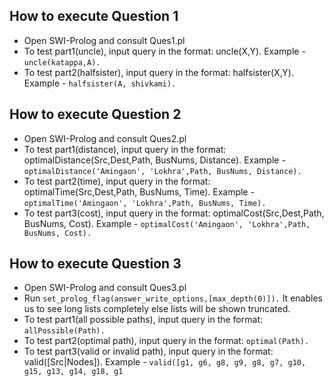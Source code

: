 ## How to execute Question 1

- Open SWI-Prolog and consult Ques1.pl
- To test part1(uncle), input query in the format: uncle(X,Y). Example - `uncle(katappa,A).`
- To test part2(halfsister), input query in the format: halfsister(X,Y). Example - `halfsister(A, shivkami).`

## How to execute Question 2

- Open SWI-Prolog and consult Ques2.pl
- To test part1(distance), input query in the format: optimalDistance(Src,Dest,Path, BusNums, Distance). Example - `optimalDistance('Amingaon', 'Lokhra',Path, BusNums, Distance).`
- To test part2(time), input query in the format: optimalTime(Src,Dest,Path, BusNums, Time). Example - `optimalTime('Amingaon', 'Lokhra',Path, BusNums, Time).`
- To test part3(cost), input query in the format: optimalCost(Src,Dest,Path, BusNums, Cost). Example - `optimalCost('Amingaon', 'Lokhra',Path, BusNums, Cost).`

## How to execute Question 3

- Open SWI-Prolog and consult Ques3.pl
- Run `set_prolog_flag(answer_write_options,[max_depth(0)]).` It enables us to see long lists completely else lists will be shown truncated.
- To test part1(all possible paths), input query in the format: `allPossible(Path).`
- To test part2(optimal path), input query in the format: `optimal(Path).`
- To test part3(valid or invalid path), input query in the format: valid([Src|Nodes]). Example - `valid([g1, g6, g8, g9, g8, g7, g10, g15, g13, g14, g18, g1`
